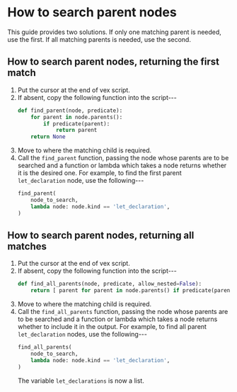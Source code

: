 # How to search parent nodes

This guide provides two solutions.
If only one matching parent is needed, use the first.
If all matching parents is needed, use the second.

## How to search parent nodes, returning the first match

1. Put the cursor at the end of vex script.
2. If absent, copy the following function into the script---
    ```python
    def find_parent(node, predicate):
        for parent in node.parents():
            if predicate(parent):
                return parent
        return None
    ```
3. Move to where the matching child is required.
4. Call the `find_parent` function, passing the node whose parents are to be searched and a function or lambda which takes a node returns whether it is the desired one.
    For example, to find the first parent `let_declaration` node, use the following---
    ```python
    find_parent(
        node_to_search,
        lambda node: node.kind == 'let_declaration',
    )
    ```

## How to search parent nodes, returning all matches

1. Put the cursor at the end of vex script.
2. If absent, copy the following function into the script---
    ```python
    def find_all_parents(node, predicate, allow_nested=False):
        return [ parent for parent in node.parents() if predicate(parent) ]
    ```
3. Move to where the matching child is required.
4. Call the `find_all_parents` function, passing the node whose parents are to be searched and a function or lambda which takes a node returns whether to include it in the output.
    For example, to find all parent `let_declaration` nodes, use the following---
    ```python
    find_all_parents(
        node_to_search,
        lambda node: node.kind == 'let_declaration',
    )
    ```
    The variable `let_declarations` is now a list.
